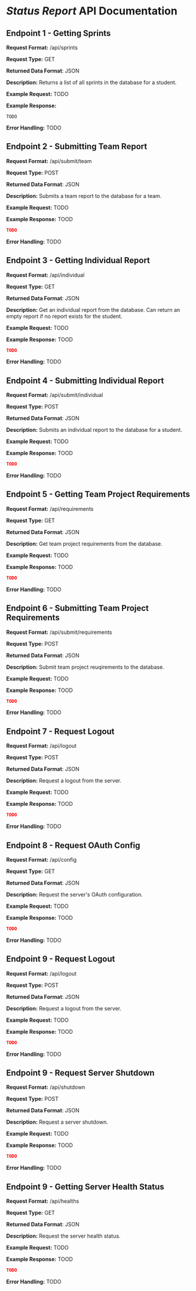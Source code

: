 # _Status Report_ API Documentation

## Endpoint 1 - Getting Sprints

**Request Format:** /api/sprints

**Request Type:** GET

**Returned Data Format**: JSON

**Description:** Returns a list of all sprints in the database for a student.

**Example Request:** TODO

**Example Response:**

```
TODO
```

**Error Handling:** TODO

## Endpoint 2 - Submitting Team Report

**Request Format:** /api/submit/team

**Request Type:** POST

**Returned Data Format**: JSON

**Description:** Submits a team report to the database for a team.

**Example Request:** TODO

**Example Response:** TOOD

```json
TODO
```

**Error Handling:** TODO

## Endpoint 3 - Getting Individual Report

**Request Format:** /api/individual

**Request Type:** GET

**Returned Data Format**: JSON

**Description:** Get an individual report from the database. Can return an empty report if no report exists for the student.

**Example Request:** TODO

**Example Response:** TOOD

```json
TODO
```

**Error Handling:** TODO

## Endpoint 4 - Submitting Individual Report

**Request Format:** /api/submit/individual

**Request Type:** POST

**Returned Data Format**: JSON

**Description:** Submits an individual report to the database for a student.

**Example Request:** TODO

**Example Response:** TOOD

```json
TODO
```

**Error Handling:** TODO

## Endpoint 5 - Getting Team Project Requirements

**Request Format:** /api/requirements

**Request Type:** GET

**Returned Data Format**: JSON

**Description:** Get team project requirements from the database.

**Example Request:** TODO

**Example Response:** TOOD

```json
TODO
```

**Error Handling:** TODO

## Endpoint 6 - Submitting Team Project Requirements

**Request Format:** /api/submit/requirements

**Request Type:** POST

**Returned Data Format**: JSON

**Description:** Submit team project reuqirements to the database.

**Example Request:** TODO

**Example Response:** TOOD

```json
TODO
```

**Error Handling:** TODO

## Endpoint 7 - Request Logout

**Request Format:** /api/logout

**Request Type:** POST

**Returned Data Format**: JSON

**Description:** Request a logout from the server.

**Example Request:** TODO

**Example Response:** TOOD

```json
TODO
```

**Error Handling:** TODO

## Endpoint 8 - Request OAuth Config

**Request Format:** /api/config

**Request Type:** GET

**Returned Data Format**: JSON

**Description:** Request the server's OAuth configuration.

**Example Request:** TODO

**Example Response:** TOOD

```json
TODO
```

**Error Handling:** TODO

## Endpoint 9 - Request Logout

**Request Format:** /api/logout

**Request Type:** POST

**Returned Data Format**: JSON

**Description:** Request a logout from the server.

**Example Request:** TODO

**Example Response:** TOOD

```json
TODO
```

**Error Handling:** TODO

## Endpoint 9 - Request Server Shutdown

**Request Format:** /api/shutdown

**Request Type:** POST

**Returned Data Format**: JSON

**Description:** Request a server shutdown.

**Example Request:** TODO

**Example Response:** TOOD

```json
TODO
```

**Error Handling:** TODO

## Endpoint 9 - Getting Server Health Status

**Request Format:** /api/healths

**Request Type:** GET

**Returned Data Format**: JSON

**Description:** Request the server health status.

**Example Request:** TODO

**Example Response:** TOOD

```json
TODO
```

**Error Handling:** TODO
